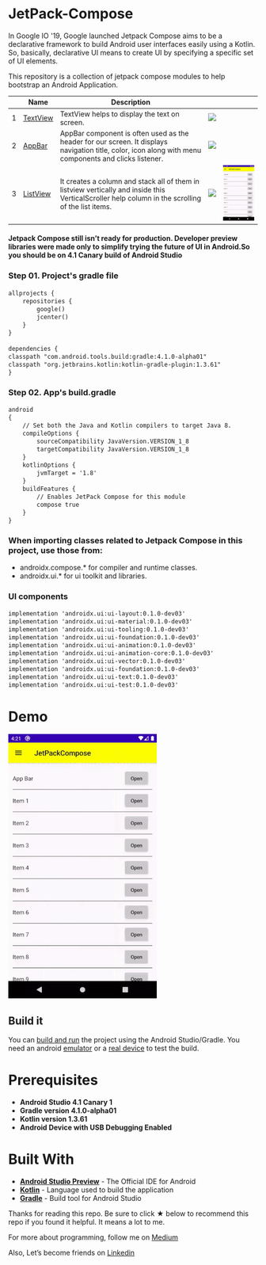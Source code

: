 # JetPack-Compose

In Google IO '19, Google launched Jetpack Compose aims to be a declarative framework to build Android user interfaces easily using a Kotlin. So, basically, declarative UI means to create UI by specifying a specific set of UI elements.

This repository is a collection of jetpack compose modules to help bootstrap an Android Application.

|   | Name  | Description  |   |   |
| ------------| ------------ | ------------ | ------------ | ------------ |
| 1  | [TextView](https://github.com/yash786agg/JetPack-Compose/blob/master/app/src/main/java/com/app/uiComponents/TextView.kt) | TextView helps to display the text on screen.  | ![](https://i.imgur.com/TdwFITY.png)  |   |
| 2  | [AppBar](https://github.com/yash786agg/JetPack-Compose/blob/master/app/src/main/java/com/app/uiComponents/AppBar.kt) | AppBar component is often used as the header for our screen. It displays navigation title, color, icon along with menu components and clicks listener.  | ![](https://imgur.com/WGptKNg.png)  |   |
| 3  | [ListView](https://github.com/yash786agg/JetPack-Compose/blob/master/app/src/main/java/com/app/uiComponents/ListView.kt)  | It creates a column and stack all of them in listview vertically and inside this VerticalScroller help column in the scrolling of the list items. | ![](https://imgur.com/QuzUB6i.png)  | ![](demo_files/listview_demo.gif)  |

#### Jetpack Compose still isn’t ready for production. Developer preview libraries were made only to simplify trying the future of UI in Android.So you should be on 4.1 Canary build of Android Studio

### Step 01. Project's gradle file

    allprojects {
        repositories {
            google()
            jcenter()
        }
    }
    
    dependencies {
    classpath "com.android.tools.build:gradle:4.1.0-alpha01"
    classpath "org.jetbrains.kotlin:kotlin-gradle-plugin:1.3.61"
    }
    
### Step 02. App's build.gradle

    android 
    {
        // Set both the Java and Kotlin compilers to target Java 8.
        compileOptions {
            sourceCompatibility JavaVersion.VERSION_1_8
            targetCompatibility JavaVersion.VERSION_1_8
        }
        kotlinOptions {
            jvmTarget = '1.8'
        }
        buildFeatures {
            // Enables JetPack Compose for this module
            compose true
        }
    }
    
### When importing classes related to Jetpack Compose in this project, use those from:

* androidx.compose.* for compiler and runtime classes.
* androidx.ui.* for ui toolkit and libraries.
   
 ### UI components
 
    implementation 'androidx.ui:ui-layout:0.1.0-dev03'
    implementation 'androidx.ui:ui-material:0.1.0-dev03'
    implementation 'androidx.ui:ui-tooling:0.1.0-dev03'
    implementation 'androidx.ui:ui-foundation:0.1.0-dev03'
    implementation 'androidx.ui:ui-animation:0.1.0-dev03'
    implementation 'androidx.ui:ui-animation-core:0.1.0-dev03'
    implementation 'androidx.ui:ui-vector:0.1.0-dev03'
    implementation 'androidx.ui:ui-foundation:0.1.0-dev03'
    implementation 'androidx.ui:ui-text:0.1.0-dev03'
    implementation 'androidx.ui:ui-test:0.1.0-dev03'
    
# Demo
![JetPack-Compose](demo_files/listview_demo.gif)

## Build it

You can [build and run](https://developer.android.com/studio/run) the project using the Android
Studio/Gradle. You need an android [emulator](https://developer.android.com/studio/run/emulator)
or a [real device](https://developer.android.com/studio/run/device) to test the build.


# Prerequisites
* __Android Studio 4.1 Canary 1__
* __Gradle version 4.1.0-alpha01__
* __Kotlin version 1.3.61__
* __Android Device with USB Debugging Enabled__

# Built With

* __[Android Studio Preview](https://developer.android.com/studio/preview)__ - The Official IDE for Android
* __[Kotlin](https://developer.android.com/kotlin)__ - Language used to build the application
* __[Gradle](https://gradle.org)__ - Build tool for Android Studio

Thanks for reading this repo. Be sure to click ★ below to recommend this repo if you found it helpful. It means a lot to me.

For more about programming, follow me on [Medium](https://medium.com/@yash786agg)

Also, Let’s become friends on [Linkedin](http://bit.ly/24t4EVI)    
 
